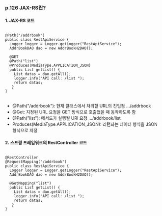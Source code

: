 ### p.126 JAX-RS란?

#### 1. JAX-RS 코드

<pre>
<code>
@Path("/addrbook")
public class RestApiService {
  Logger logger = Logger.getLogger("RestApiService");
  AddrBookDAO dao = new AddrBookH2DAO();
  
  @GET
  @Path("list")
  @Produces(MediaType.APPLICATION_JSON)
  public List<AddrBook> getList() {
    List<AddrBook> datas = dao.getAll();
    logger.info("API call: /list ");
    return datas;
   }
}
</code>
</pre>

* @Path("/addrbook"): 현재 클래스에서 처리할 URL의 진입점 .../addrbook
* @Get: 지정된 URL 요청을 GET 방식으로 호출했을 때 동작하도록 함
* @Path("list"): 메서드가 실행될 URI 요청 .../addrbook/list
* Produces(MediaType.APPLICATION_JSON): 리턴되는 데이터 형식을 JSON 형식으로 지정
  
 
#### 2. 스프링 프레임워크의 RestController 코드

<pre>
<code>
@RestController
@RequestMapping("/addrbook")
public class RestApiService {
  Logger logger = Logger.getLogger("RestApiService");
  AddrBookDAO dao = new AddrBookH2DAO();
  
  @GetMapping("list")
  public List<AddrBook> getList() {
    List<AddrBook> datas = dao.getAll();
    logger.info("API call: /list ");
    return datas;
   }
}
</code>
</pre>

